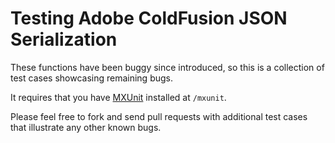 # Testing Adobe ColdFusion JSON Serialization

These functions have been buggy since introduced, so this is a collection of test cases showcasing remaining bugs.

It requires that you have [MXUnit](http://mxunit.org/) installed at `/mxunit`.

Please feel free to fork and send pull requests with additional test cases that illustrate any other known bugs.